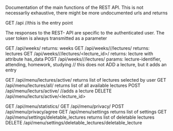 Documentation of the main functions of the REST API. This is not necessarliy exhaustive, there might be more undocumented urls and returns


GET /api  //this is the entry point


The responses to the REST- API are specific to the authenticated user. The user token is always transmitted as a parameter

GET /api/weeks/   returns: weeks
GET /api/weeks/<year>/<week>/lectures/   returns: lectures 
GET /api/weeks/<year>/<week>/lectures/<lecture_id>/ returns: lecture with attribute has_data
POST /api/weeks/<year>/<week>/lectures/ params: lecture-identifier, attending, homework, studying // this does not ADD a lecture, but it adds an entry


GET /api/menu/lectures/active/ returns list of lectures selected by user
GET /api/menu/lectures/all/  returns list of all available lectures
POST /api/menu/lecturs/active/ //adds a lecture
DELETE /api/menu/lecturs/active/<lecture_id>

GET /api/menu/statistics/
GET /api/menu/privacy/
POST /api/menu/privacy/agree
GET /api/menu/settings returns list of settings
GET /api/menu/settings/deletable_lectures  returns list of deletable lectures
DELETE /api/menu/settings/deletable_lectures/deletable_lecture 
